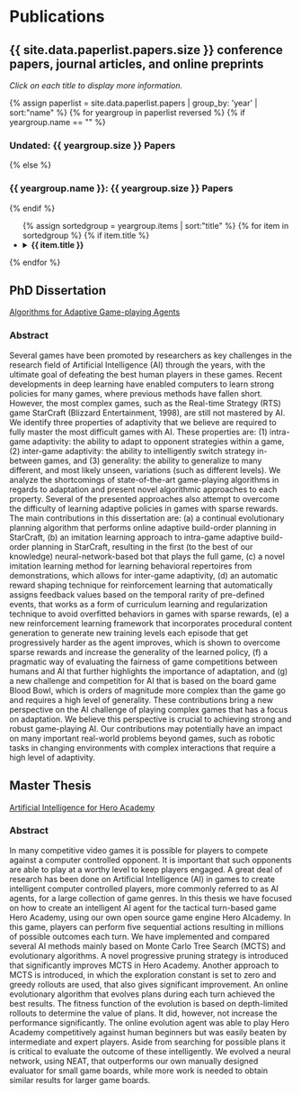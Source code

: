 # Publications

## {{ site.data.paperlist.papers.size }} conference papers, journal articles, and online preprints 

<i>Click on each title to display more information.</i>

{% assign paperlist = site.data.paperlist.papers | group_by: 'year' | sort:"name"  %}
{% for yeargroup in paperlist reversed %}
{% if yeargroup.name == "" %}
   <h3>Undated: {{ yeargroup.size }} Papers</h3>
{% else %}
   <h3>{{ yeargroup.name }}: {{ yeargroup.size }} Papers</h3>
{% endif %}
<ul>
	{% assign sortedgroup = yeargroup.items | sort:"title"  %}
	{% for item in sortedgroup %}
	{% if item.title %}
	<li>
		<details><summary><b>{{ item.title }}</b>
		</summary>
		<blockquote>
		{% if item.authors %}
		   <h4>Authors:</h4>
		   <ul>
		   {% for author in item.authors %}
		      <li>{{ author }}</li>
		   {% endfor %}
		   </ul>
		{% endif %}

		{% if item.abstract %}
		   <h4>Abstract:</h4>
		   {{ item.abstract }}
		{% endif %}

		{% if item.pdfurl or item.codeurl or item.webpageurl %}
		   <h4>Links:</h4>
		   <ul>
		   {% if item.pdfurl %}
		   <li><a href="{{ item.pdfurl }}">Paper</a></li>
		   {% endif %}
		   {% if item.codeurl %}
		   <li><a href="{{ item.codeurl }}">Source-code</a></li>
		   {% endif %}
		   {% if item.webpageurl %}
		   <li><a href="{{ item.webpageurl }}">Webpage</a></li>
		   {% endif %}
		   </ul>
		{% endif %}

		{% if item.bibtex %}	 
		   <h4>Bibtex:</h4>
		   <pre><code>{{ item.bibtex }}</code></pre>
		{% endif %}

		<hr>
		
		 </blockquote>
		</details>
	</li>
	{% endif %}
	{% endfor %}
</ul>
{% endfor %}

## PhD Dissertation

[Algorithms for Adaptive Game-playing Agents](njustesen/publications/justesen-dissertation.pdf)

### Abstract
Several games have been promoted by researchers as key challenges in the research field of Artificial Intelligence (AI) through the years, with the ultimate goal of defeating the best human players in these games. Recent developments in deep learning have enabled computers to learn strong policies for many games, where previous methods have fallen short. However, the most complex games, such as the Real-time Strategy (RTS) game StarCraft (Blizzard Entertainment, 1998), are still not mastered by AI. We identify three properties of adaptivity that we believe are required to fully master the most difficult games with AI. These properties are: (1) intra-game adaptivity: the ability to adapt to opponent strategies within a game, (2) inter-game adaptivity: the ability to intelligently switch strategy in-between games, and (3) generality: the ability to generalize to many different, and most likely unseen, variations (such as different levels). We analyze the shortcomings of state-of-the-art game-playing algorithms in regards to adaptation and present novel algorithmic approaches to each property. Several of the presented approaches also attempt to overcome the difficulty of learning adaptive policies in games with sparse rewards. The main contributions in this dissertation are: (a) a continual evolutionary planning algorithm that performs online adaptive build-order planning in StarCraft, (b) an imitation learning approach to intra-game adaptive build-order planning in StarCraft, resulting in the first (to the best of our knowledge) neural-network-based bot that plays the full game, (c) a novel imitation learning method for learning behavioral repertoires from demonstrations, which allows for inter-game adaptivity, (d) an automatic reward shaping technique for reinforcement learning that automatically assigns feedback values based on the temporal rarity of pre-defined events, that works as a form of curriculum learning and regularization technique to avoid overfitted behaviors in games with sparse rewards, (e) a new reinforcement learning framework that incorporates procedural content generation to generate new training levels each episode that get progressively harder as the agent improves, which is shown to overcome sparse rewards and increase the generality of the learned policy, (f) a pragmatic way of evaluating the fairness of game competitions between humans and AI that further highlights the importance of adaptation, and (g) a new challenge and competition for AI that is based on the board game Blood Bowl, which is orders of magnitude more complex than the game go and requires a high level of generality. These contributions bring a new perspective on the AI challenge of playing complex games that has a focus on adaptation. We believe this perspective is crucial to achieving strong and robust game-playing AI. Our contributions may potentially have an impact on many important real-world problems beyond games, such as robotic tasks in changing environments with complex interactions that require a high level of adaptivity.

## Master Thesis

[Artificial Intelligence for Hero Academy](njustesen/publications/justesen-masterthesis.pdf)

### Abstract
In many competitive video games it is possible for players to compete against a computer controlled opponent. It is important that such opponents are able to play at a worthy level to keep players engaged. A great deal of research has been done on Artificial Intelligence (AI) in games to create intelligent computer controlled players, more commonly referred to as AI agents, for a large collection of game genres. In this thesis we have focused on how to create an intelligent AI agent for the tactical turn-based game Hero Academy, using our own open source game engine Hero AIcademy. In this game, players can perform five sequential actions resulting in millions of possible outcomes each turn. We have implemented and compared several AI methods mainly based on Monte Carlo Tree Search (MCTS) and evolutionary algorithms. A novel progressive pruning strategy is introduced that significantly improves MCTS in Hero Academy. Another approach to MCTS is introduced, in which the exploration constant is set to zero and greedy rollouts are used, that also gives significant improvement. An online evolutionary algorithm that evolves plans during each turn achieved the best results. The fitness function of the evolution is based on depth-limited rollouts to determine the value of plans. It did, however, not increase the performance significantly. The online evolution agent was able to play Hero Academy competitively against human beginners but was easily beaten by intermediate and expert players. Aside from searching for possible plans it is critical to evaluate the outcome of these intelligently. We evolved a neural network, using NEAT, that outperforms our own manually designed evaluator for small game boards, while more work is needed to obtain similar results for larger game boards.
